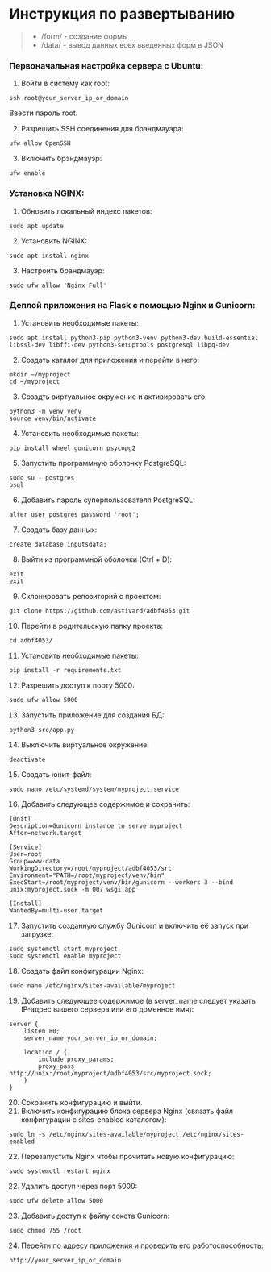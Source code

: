 # Инструкция по развертыванию

> - /form/ - создание формы
> - /data/ - вывод данных всех введенных форм в JSON

### Первоначальная настройка сервера с Ubuntu:

1.  Войти в систему как root:
```
ssh root@your_server_ip_or_domain
```
Ввести пароль root.

2. Разрешить SSH соединения для брэндмауэра:
```
ufw allow OpenSSH
```
3. Включить брэндмауэр:
```
ufw enable
```
### Установка NGINX:
1. Обновить локальный индекс пакетов:
```
sudo apt update
```
2. Установить NGINX:
```
sudo apt install nginx
```
3. Настроить брандмауэр:
```
sudo ufw allow 'Nginx Full'
```

### Деплой приложения на Flask с помощью Nginx и Gunicorn:
1. Установить необходимые пакеты:
```
sudo apt install python3-pip python3-venv python3-dev build-essential libssl-dev libffi-dev python3-setuptools postgresql libpq-dev
```
2. Создать каталог для приложения и перейти в него:
```
mkdir ~/myproject
cd ~/myproject
```
3. Созадть виртуальное окружение и активировать его:
```
python3 -m venv venv
source venv/bin/activate
```
4. Установить необходимые пакеты:
```
pip install wheel gunicorn psycopg2
```
5. Запустить программную оболочку PostgreSQL:
```
sudo su - postgres
psql
```
6. Добавить пароль суперпользователя PostgreSQL:
```
alter user postgres password 'root';
```
7. Создать базу данных:
```
create database inputsdata;
```
8. Выйти из программной оболочки (Ctrl + D):
```
exit
exit
```
9. Склонировать репозиторий с проектом:
```
git clone https://github.com/astivard/adbf4053.git
```
10. Перейти в родительскую папку проекта:
```
cd adbf4053/
```
11. Установить необходимые пакеты:
```
pip install -r requirements.txt
```
12. Разрешить доступ к порту 5000:
```
sudo ufw allow 5000
```
13. Запустить приложение для создания БД:
```
python3 src/app.py
```
14. Выключить виртуальное окружение:
```
deactivate
```
15. Создать юнит-файл:
```
sudo nano /etc/systemd/system/myproject.service
```
16. Добавить следующее содержимое и сохранить:
```
[Unit]
Description=Gunicorn instance to serve myproject
After=network.target

[Service]
User=root
Group=www-data
WorkingDirectory=/root/myproject/adbf4053/src
Environment="PATH=/root/myproject/venv/bin"
ExecStart=/root/myproject/venv/bin/gunicorn --workers 3 --bind unix:myproject.sock -m 007 wsgi:app

[Install]
WantedBy=multi-user.target
```
17. Запустить созданную службу Gunicorn и включить её запуск при загрузке:
```
sudo systemctl start myproject
sudo systemctl enable myproject
```
18. Создать файл конфигурации Nginx:
```
sudo nano /etc/nginx/sites-available/myproject
```
19. Добавить следующее содержимое (в server_name следует указать IP-адрес вашего сервера или его доменное имя):
```
server {
    listen 80;
    server_name your_server_ip_or_domain;

    location / {
        include proxy_params;
        proxy_pass http://unix:/root/myproject/adbf4053/src/myproject.sock;
    }
}
```
20. Сохранить конфигурацию и выйти.
21. Включить конфигурацию блока сервера Nginx (связать файл конфигурации с sites-enabled каталогом):
```
sudo ln -s /etc/nginx/sites-available/myproject /etc/nginx/sites-enabled
```
22. Перезапустить Nginx чтобы прочитать новую конфигурацию:
```
sudo systemctl restart nginx
```
22. Удалить доступ через порт 5000:
```
sudo ufw delete allow 5000
```
23. Добавить доступ к файлу сокета Gunicorn:
```
sudo chmod 755 /root
```
24. Перейти по адресу приложения и проверить его работоспособность:
```
http://your_server_ip_or_domain
```

